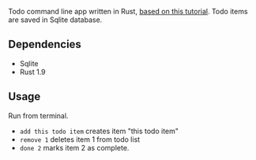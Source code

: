 Todo command line app written in Rust, [based on this tutorial](http://fredrik.anderzon.se/2016/05/10/rust-for-node-developers-part-1-introduction/). Todo items are saved in Sqlite database.

## Dependencies
- Sqlite
- Rust 1.9

## Usage
Run from terminal.

- `add this todo item` creates item "this todo item"
- `remove 1` deletes item 1 from todo list
- `done 2` marks item 2 as complete.